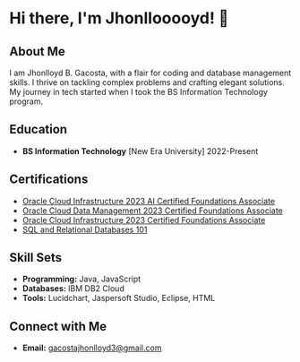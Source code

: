 # Hi there, I'm Jhonllooooyd! 👋

## About Me

I am Jhonlloyd B. Gacosta, with a flair for coding and database management skills. I thrive on tackling complex problems and crafting elegant solutions. My journey in tech started when I took the BS Information Technology program.

## Education

- **BS Information Technology**
  [New Era University]
  2022-Present

## Certifications

- [Oracle Cloud Infrastructure 2023 AI Certified Foundations Associate](https://catalog-education.oracle.com/pls/certview/sharebadge?id=945DECA2CD423EAF5006966BD23F4FE3F4F6DED31CAF0A348502278DEE620E9A&fbclid=IwAR35q5X0PccOvTD7AxHKYo08vjUWmESmraY84FcT9suV45mBTI1l2bPl1uU)
- [Oracle Cloud Data Management 2023 Certified Foundations Associate](https://catalog-education.oracle.com/pls/certview/sharebadge?id=C1BA3B66395B753A66663758B21A8AED8951DFC83B42CB3430D3540403371E10&fbclid=IwAR0xwFj-d3Jxs0d8Lg3zFe5GBMU08AZQILBr-54-CnjlLOVRgvoyNVv5VTk)
- [Oracle Cloud Infrastructure 2023 Certified Foundations Associate](https://catalog-education.oracle.com/pls/certview/sharebadge?id=42011B68FF8532C16D1B5899D3F5C346305933B20AA751DE12C9D6701FF47365&fbclid=IwAR2_QqdkHNoaEs1rukhriuH4LzaOxfOQ9lDZulH8o6UVMicZJlue5YBmjyI)
- [SQL and Relational Databases 101](https://courses.cognitiveclass.ai/certificates/205660f3fa314da4a07fa490eb07170d)

## Skill Sets

- **Programming:** Java, JavaScript
- **Databases:** IBM DB2 Cloud
- **Tools:** Lucidchart, Jaspersoft Studio, Eclipse, HTML

## Connect with Me


- **Email:** gacostajhonlloyd3@gmail.com


